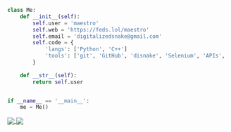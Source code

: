 ```py
class Me:
    def __init__(self):
        self.user = 'maestro'
        self.web = 'https://feds.lol/maestro'
        self.email = 'digitalizedsnake@gmail.com'
        self.code = {
            'langs': ['Python', 'C++']
            'tools': ['git', 'GitHub', 'disnake', 'Selenium', 'APIs', 'etc.'],
        }
        
    def __str__(self):
        return self.user


if __name__ == '__main__':
    me = Me()
```
<a href="https://github.com/digitalized-snake">
  <img align="center" src="https://github-readme-stats.vercel.app/api?username=digitalized-snake&theme=gotham&show_icons=true&hide_border=true&count_private=true" />
</a>
<a href="https://github.com/digitalized-snake">
  <img align="center" src="https://github-readme-streak-stats.herokuapp.com/?user=digitalized-snake&theme=gotham&hide_border=true" />
</a>
